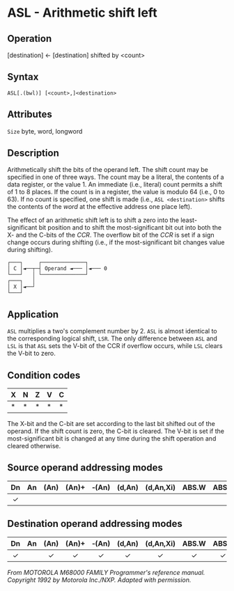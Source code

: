 # ASL - Arithmetic shift left

## Operation
[destination] ← [destination] shifted by \<count\>

## Syntax
```assembly
ASL[.(bwl)] [<count>,]<destination>
```

## Attributes
`Size` byte, word, longword

## Description
Arithmetically shift the bits of the operand left. The shift count may be specified in one of three ways. The count may be a literal, the contents of a data register, or the value 1. An immediate (i.e., literal) count permits a shift of 1 to 8 places. If the count is in a register, the value is modulo 64 (i.e., 0 to 63). If no count is specified, one shift is made (i.e., `ASL <destination>` shifts the contents of the *word* at the effective address one place left).

The effect of an arithmetic shift left is to shift a zero into the least-significant bit position and to shift the most-significant bit out into both the X- and the C-bits of the *CCR*. The overflow bit of the *CCR* is set if a sign change occurs during shifting (i.e., if the most-significant bit changes value during shifting).

```ascii
┌───┐     ┌──────────────┐
│ C │◄──┬─┤ Operand ◄─── │◄─── 0
└───┘   │ └──────────────┘
┌───┐   │
│ X │◄──┘
└───┘
```

## Application
`ASL` multiplies a two's complement number by 2. `ASL` is almost identical to the corresponding logical shift, `LSR`. The only difference between `ASL` and `LSL` is that `ASL` sets the V-bit of the CCR if overflow occurs, while `LSL` clears the V-bit to zero.

## Condition codes
|X|N|Z|V|C|
|--|--|--|--|--|
|*|*|*|*|*|

The X-bit and the C-bit are set according to the last bit shifted out of the operand. If the shift count is zero, the C-bit is cleared. The V-bit is set if the most-significant bit is changed at any time during the shift operation and cleared otherwise.

## Source operand addressing modes
|Dn|An|(An)|(An)+|&#x2011;(An)|(d,An)|(d,An,Xi)|ABS.W|ABS.L|(d,PC)|(d,PC,Xn)|imm|
|:-:|:-:|:-:|:-:|:-:|:-:|:-:|:-:|:-:|:-:|:-:|:-:|
|✓|||||||||||✓|

## Destination operand addressing modes
|Dn|An|(An)|(An)+|&#x2011;(An)|(d,An)|(d,An,Xi)|ABS.W|ABS.L|(d,PC)|(d,PC,Xn)|imm|
|:-:|:-:|:-:|:-:|:-:|:-:|:-:|:-:|:-:|:-:|:-:|:-:|
|✓||✓|✓|✓|✓|✓|✓|✓||||

*From MOTOROLA M68000 FAMILY Programmer's reference manual. Copyright 1992 by Motorola Inc./NXP. Adapted with permission.*